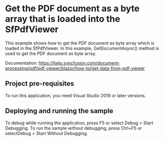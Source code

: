 # Get the PDF document as a byte array that is loaded into the SfPdfViewer
This example shows how to get the PDF document as byte array which is loaded in the SfPdfViewer. In this example, GetDocumentAsync() method is used to get the PDF document as byte array.

Documentation: https://help.syncfusion.com/document-processing/pdf/pdf-viewer/blazor/how-to/get-data-from-pdf-viewer

## Project pre-requisites
To run this application, you need Visual Studio 2019 or later versions.

## Deploying and running the sample
To debug while running the application, press F5 or select Debug > Start Debugging. To run the sample without debugging, press Ctrl+F5 or selectDebug > Start Without Debugging.